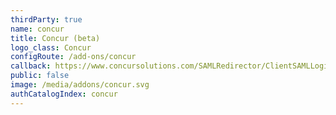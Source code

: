 ```yaml
---
thirdParty: true
name: concur
title: Concur (beta)
logo_class: Concur
configRoute: /add-ons/concur
callback: https://www.concursolutions.com/SAMLRedirector/ClientSAMLLogin.aspx
public: false
image: /media/addons/concur.svg
authCatalogIndex: concur
---
```


